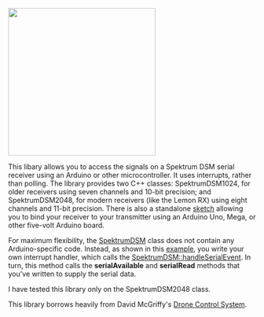 <img src="lemonrx.png" width=300>

This libary allows you to access the signals on a Spektrum DSM
serial receiver using an Arduino or other microcontroller.  It uses interrupts,
rather than polling. The library provides two C++ classes: SpektrumDSM1024, for
older receivers using seven channels and 10-bit precision; and SpektrumDSM2048,
for modern receivers (like the Lemon RX) using eight channels and 11-bit
precision.  There is also a standalone
[sketch](https://github.com/simondlevy/SpektrumDSM/tree/master/examples/BindSpektrum)
allowing you to bind your receiver to your transmitter using an Arduino Uno,
Mega, or other five-volt Arduino board.  

For maximum flexibility, the [SpektrumDSM]() class does not contain any Arduino-specific code.
Instead, as shown in this [example](), you write your own interrupt handler, which calls
the [SpektrumDSM::handleSerialEvent]().  In turn, this method
calls the <b>serialAvailable</b> and <b>serialRead</b> methods that you've written to
supply the serial data.

I have tested this library only on the SpektrumDSM2048 class.

This library borrows heavily from David McGriffy's [Drone Control
System](https://github.com/dmcgriffy/DroneControlSystem/blob/master/DCS/RX.cpp).

